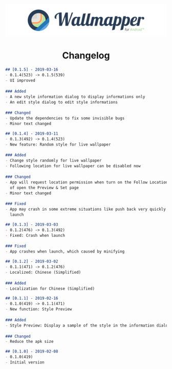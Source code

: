 <div align=center><a href="https://github.com/lucka-me/Wallmapper-android"><img src="./Resource/Banner.svg" alt="Banner"></a></div>

<h1 align=center>Changelog</h1>

```markdown
## [0.1.5] - 2019-03-16
- 0.1.4(523) -> 0.1.5(539)
- UI improved

### Added
- A new style information dialog to display informations only
- An edit style dialog to edit style informations

### Changed
- Update the dependencies to fix some invisible bugs
- Minor text changed
```

```markdown
## [0.1.4] - 2019-03-11
- 0.1.3(492) -> 0.1.4(523)
- New feature: Random style for live wallpaper

### Added
- Change style randomly for live wallpaper
- Following location for live wallpaper can be disabled now

### Changed
- App will request location permission when turn on the Follow Location instead
  of open the Preview & Set page
- Minor text changed

### Fixed
- App may crash in some extreme situations like push back very quickly after
  launch
```

```markdown
## [0.1.3] - 2019-03-03
- 0.1.2(476) -> 0.1.3(492)
- Fixed: Crash when launch

### Fixed
- App crashes when launch, which caused by minifying
```

```markdown
## [0.1.2] - 2019-03-02
- 0.1.1(471) -> 0.1.2(476)
- Localized: Chinese (Simplified)

### Added
- Localization for Chinese (Simplified)
```

```markdown
## [0.1.1] - 2019-02-16
- 0.1.0(419) -> 0.1.1(471)
- New function: Style Preview

### Added
- Style Preview: Display a sample of the style in the information dialog

### Changed
- Reduce the apk size
```

```markdown
## [0.1.0] - 2019-02-08
- 0.1.0(419)
- Initial version
```
